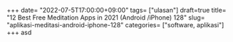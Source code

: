 +++
date= "2022-07-5T17:00:00+09:00"
tags= ["ulasan"]
draft=true
title= "12 Best Free Meditation Apps in 2021 (Android /iPhone)        128"
slug= "aplikasi-meditasi-android-iphone-128"
categories= ["software, aplikasi"]
+++
asd
